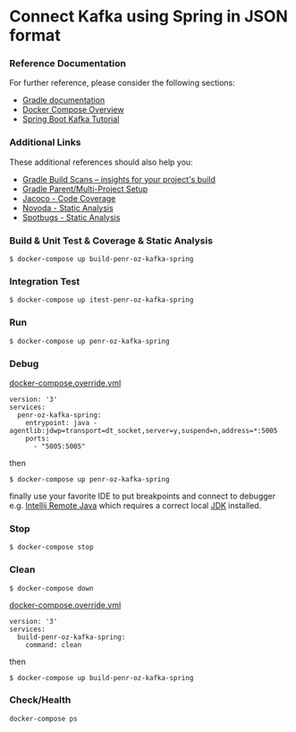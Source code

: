 # Connect Kafka using Spring in JSON format

### Reference Documentation
For further reference, please consider the following sections:

* [Gradle documentation](https://docs.gradle.org)
* [Docker Compose Overview](https://docs.docker.com/compose/overview/) 
* [Spring Boot Kafka Tutorial](https://www.tutorialspoint.com/spring_boot/spring_boot_apache_kafka.htm)

### Additional Links
These additional references should also help you:

* [Gradle Build Scans – insights for your project's build](https://scans.gradle.com#gradle)
* [Gradle Parent/Multi-Project Setup](https://docs.gradle.org/current/userguide/multi_project_builds.html)
* [Jacoco - Code Coverage](https://docs.gradle.org/current/userguide/jacoco_plugin.html)
* [Novoda - Static Analysis](https://github.com/novoda/gradle-static-analysis-plugin)
* [Spotbugs - Static Analysis](https://spotbugs.github.io/)

### Build & Unit Test & Coverage & Static Analysis
```
$ docker-compose up build-penr-oz-kafka-spring
```

### Integration Test
```
$ docker-compose up itest-penr-oz-kafka-spring
```

### Run
```
$ docker-compose up penr-oz-kafka-spring
```

### Debug
[docker-compose.override.yml](https://docs.docker.com/compose/extends/)
```
version: '3'
services:
  penr-oz-kafka-spring:
    entrypoint: java -agentlib:jdwp=transport=dt_socket,server=y,suspend=n,address=*:5005
    ports:
      - "5005:5005"
```
then
```
$ docker-compose up penr-oz-kafka-spring
```
finally use your favorite IDE to put breakpoints and connect to debugger
e.g.
[Intellij Remote Java](https://www.jetbrains.com/help/idea/run-debug-configuration-remote-debug.html)
which requires a correct local [JDK](https://jdk.java.net/13/)
installed.

### Stop
```
$ docker-compose stop
```

### Clean
```
$ docker-compose down
```

[docker-compose.override.yml](https://docs.docker.com/compose/extends/)
```
version: '3'
services:
  build-penr-oz-kafka-spring:
    command: clean
```

then
```
$ docker-compose up build-penr-oz-kafka-spring
```

### Check/Health
```
docker-compose ps
```